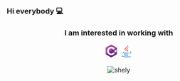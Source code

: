 
### Hi everybody 💻




<h3 align="center"> I am interested in working with</h3>
<p align="center">
<img src="https://raw.githubusercontent.com/devicons/devicon/master/icons/csharp/csharp-original.svg" alt="c#" width="30" height="30"/> 
  <img src="https://raw.githubusercontent.com/devicons/devicon/master/icons/java/java-original.svg" alt="java" width="30" height="30"/>
</p>
<p align="center"><img align="center" src="https://github-readme-stats.vercel.app/api/top-langs/?username=nurhayatketenci&layout=compact" alt="shely"/></p>
